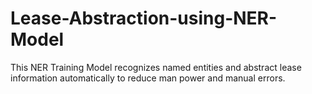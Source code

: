 # Lease-Abstraction-using-NER-Model
This NER Training Model recognizes named entities and abstract lease information automatically to reduce man power and manual errors.
